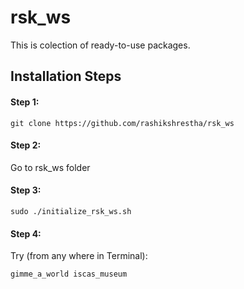# rsk_ws

This is colection of ready-to-use packages.

## Installation Steps

#### Step 1:
```
git clone https://github.com/rashikshrestha/rsk_ws
```

#### Step 2:
Go to rsk_ws folder


#### Step 3:
```
sudo ./initialize_rsk_ws.sh
```

#### Step 4:
Try (from any where in Terminal):
```
gimme_a_world iscas_museum
```
